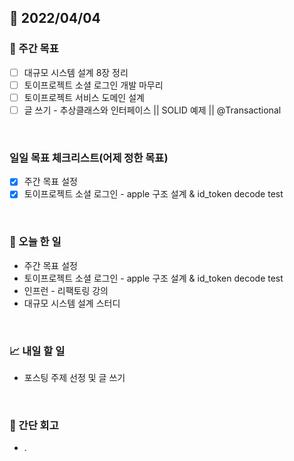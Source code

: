 ## 📅 2022/04/04


### 👏 주간 목표

- [ ] 대규모 시스템 설계 8장 정리
- [ ] 토이프로젝트 소셜 로그인 개발 마무리
- [ ] 토이프로젝트 서비스 도메인 설계
- [ ] 글 쓰기 - 추상클래스와 인터페이스 || SOLID 예제 || @Transactional   

<br/>

### 일일 목표 체크리스트(어제 정한 목표)

- [x] 주간 목표 설정
- [x] 토이프로젝트 소셜 로그인 - apple 구조 설계 & id_token decode test

<br/>

### 💯 오늘 한 일

- 주간 목표 설정
- 토이프로젝트 소셜 로그인 - apple 구조 설계 & id_token decode test
- 인프런 - 리팩토링 강의
- 대규모 시스템 설계 스터디

<br/>

### 📈 내일 할 일

- 포스팅 주제 선정 및 글 쓰기

<br/>

### 🤔 간단 회고

- .



 




 








